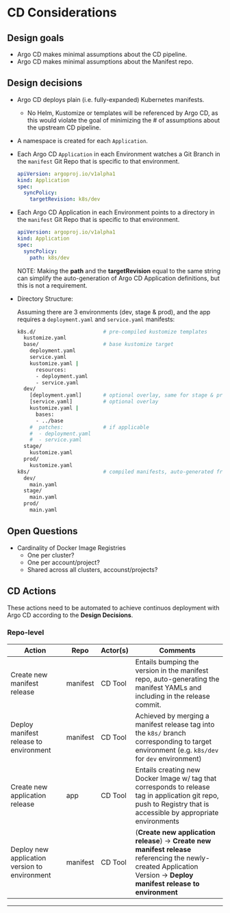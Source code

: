 # CD Considerations

## Design goals

- Argo CD makes minimal assumptions about the CD pipeline.
- Argo CD makes minimal assumptions about the Manifest repo.

## Design decisions

- Argo CD deploys plain (i.e. fully-expanded) Kubernetes manifests. 
  - No Helm, Kustomize or templates will be referenced by Argo CD, as this would violate the goal of minimizing the # of assumptions about the upstream CD pipeline.
- A namespace is created for each `Application`.
- Each Argo CD `Application` in each Environment watches a Git Branch in the `manifest` Git Repo that is specific to that environment.

    ```yaml
    apiVersion: argoproj.io/v1alpha1
    kind: Application
    spec:
      syncPolicy:
        targetRevision: k8s/dev
    ```

- Each Argo CD Application in each Environment points to a directory in the `manifest` Git Repo that is specific to that environment.

    ```yaml
    apiVersion: argoproj.io/v1alpha1
    kind: Application
    spec:
      syncPolicy:
        path: k8s/dev
    ```

    NOTE: Making the **path** and the **targetRevision** equal to the same string can simplify the auto-generation of Argo CD Application definitions, but this is not a requirement.

- Directory Structure:
  
  Assuming there are 3 environments (dev, stage & prod), and the app requires a `deployment.yaml` and `service.yaml` manifests:

  ```sh
  k8s.d/                      # pre-compiled kustomize templates
    kustomize.yaml
    base/                     # base kustomize target
      deployment.yaml
      service.yaml
      kustomize.yaml |
        resources:
        - deployment.yaml
        - service.yaml
    dev/
      [deployment.yaml]       # optional overlay, same for stage & prod
      [service.yaml]          # optional overlay
      kustomize.yaml |
        bases:
        - ../base
      #  patches:             # if applicable
      #  - deployment.yaml
      #  - service.yaml
    stage/
      kustomize.yaml
    prod/
      kustomize.yaml
  k8s/                        # compiled manifests, auto-generated from kustomize templates
    dev/
      main.yaml
    stage/
      main.yaml
    prod/
      main.yaml
  ```

## Open Questions

- Cardinality of Docker Image Registries
  - One per cluster?
  - One per account/project?
  - Shared across all clusters, accounst/projects?

## CD Actions

These actions need to be automated to achieve continuos deployment with Argo CD according to the **Design Decisions**.

### Repo-level

| Action | Repo | Actor(s) | Comments |
|---|---|---|---|
| Create new manifest release | manifest | CD Tool | Entails bumping the version in the manifest repo, auto-generating the manifest YAMLs and including in the release commit. |
| Deploy manifest release to environment | manifest | CD Tool | Achieved by merging a manifest release tag into the `k8s/` branch corresponding to target environment (e.g. `k8s/dev` for `dev` environment) |
| Create new application release | app | CD Tool | Entails creating new Docker Image w/ tag that corresponds to release tag in application git repo, push to Registry that is accessible by appropriate environments |
| Deploy new application version to environment | manifest | CD Tool | (**Create new application release**) -> **Create new manifest release** referencing the newly-created Application Version -> **Deploy manifest release to environment** |
---